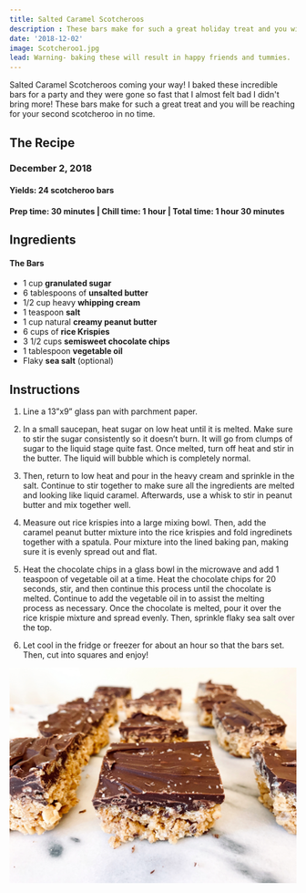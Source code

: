 ```yaml
---
title: Salted Caramel Scotcheroos
description : These bars make for such a great holiday treat and you will be reaching for your second scotcheroo in no time. 
date: '2018-12-02'
image: Scotcheroo1.jpg
lead: Warning- baking these will result in happy friends and tummies. 
---
```

Salted Caramel Scotcheroos coming your way! I baked these incredible bars for a party and they were gone so fast that I almost felt bad I didn't bring more! These bars make for such a great treat and you will be reaching for your second scotcheroo in no time.

## The Recipe
### December 2, 2018

#### Yields: 24 scotcheroo bars

#### Prep time: 30 minutes | Chill time: 1 hour | Total time: 1 hour 30 minutes

## Ingredients
#### The Bars
- 1 cup **granulated sugar**
- 6 tablespoons of **unsalted butter**
- 1/2 cup heavy **whipping cream**
- 1 teaspoon **salt**
- 1 cup natural **creamy peanut butter**
- 6 cups of **rice Krispies**
- 3 1/2 cups **semisweet chocolate chips**
- 1 tablespoon **vegetable oil**
- Flaky **sea salt** (optional)

## Instructions

1. Line a 13”x9” glass pan with parchment paper. 

2. In a small saucepan, heat sugar on low heat until it is melted. Make sure to stir the sugar consistently so it doesn’t burn. It will go from clumps of sugar to the liquid stage quite fast. Once melted, turn off heat and stir in the butter. The liquid will bubble which is completely normal.

3. Then, return to low heat and pour in the heavy cream and sprinkle in the salt. Continue to stir together to make sure all the ingredients are melted and looking like liquid caramel. Afterwards, use a whisk to stir in peanut butter and mix together well. 

4. Measure out rice krispies into a large mixing bowl. Then, add the caramel peanut butter mixture into the rice krispies and fold ingredinets together with a spatula. Pour mixture into the lined baking pan, making sure it is evenly spread out and flat. 

5. Heat the chocolate chips in a glass bowl in the microwave and add 1 teaspoon of vegetable oil at a time. Heat the chocolate chips for 20 seconds, stir, and then continue this process until the chocolate is melted. Continue to add the vegetable oil in to assist the melting process as necessary. Once the chocolate is melted, pour it over the rice krispie mixture and spread evenly. Then, sprinkle flaky sea salt over the top. 

6. Let cool in the fridge or freezer for about an hour so that the bars set. Then, cut into squares and enjoy! 

![](Scotcheroo2.jpg)
